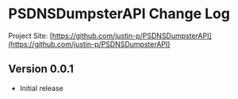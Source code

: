 # PSDNSDumpsterAPI Change Log

Project Site: [https://github.com/justin-p/PSDNSDumpsterAPI](https://github.com/justin-p/PSDNSDumpsterAPI)

## Version 0.0.1
- Initial release
